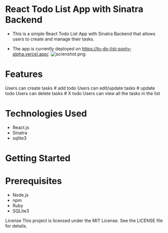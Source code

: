# React Todo List App with Sinatra Backend
- This is a simple React Todo List App with Sinatra Backend that allows users to create and manage their tasks.

- The app is currently deployed on https://to-do-list-sooty-alpha.vercel.app/.
![screnshot.png](https://github.com/RemmyKyalo/To-Do-List-/blob/master/todos.png)

# Features
Users can create tasks # add todo
Users can edit/update tasks # update todo
Users can delete tasks # X todo
Users can view all the tasks in the list
# Technologies Used
- React.js
- Sinatra
- sqlite3
# Getting Started
# Prerequisites
- Node.js
-  npm
- Ruby
- SQLite3





License
This project is licensed under the MIT License. See the LICENSE file for details.





